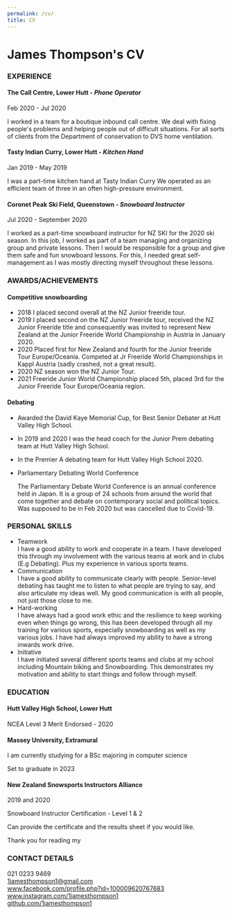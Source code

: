 ```yaml
---
permalink: /cv/
title: CV
---
```

# James Thompson's CV
### EXPERIENCE

#### The Call Centre, Lower Hutt - _Phone Operator_
Feb 2020 - Jul 2020

I worked in a team for a boutique inbound call centre. We deal with fixing people's problems and helping people out of difficult situations. For all sorts of clients from the Department of conservation to DVS home ventilation.


#### Tasty Indian Curry, Lower Hutt - _Kitchen Hand_
Jan 2019 - May 2019

I was a part-time kitchen hand at Tasty Indian Curry  We operated as an efficient team of three in an often high-pressure environment. 


#### Coronet Peak Ski Field, Queenstown - _Snowboard Instructor_
Jul 2020 - September 2020



I worked as a part-time snowboard instructor for NZ SKI for the 2020 ski season. In this job, I worked as part of a team managing and organizing group and private lessons. Then I would be responsible for a group and give them safe and fun snowboard lessons. For this, I needed great self-management as I was mostly directing myself throughout these lessons.


### AWARDS/ACHIEVEMENTS

#### Competitive snowboarding 

* 2018 I placed second overall at the NZ Junior freeride tour.
* 2019 I placed second on the NZ Junior freeride tour, received the NZ Junior Freeride title and consequently was invited to represent New Zealand at the Junior Freeride World Championship in Austria in January 2020.
* 2020 Placed first for New Zealand and fourth for the Junior freeride Tour Europe/Oceania. Competed at Jr Freeride World Championships in Kappl Austria (sadly crashed, not a great result). 
* 2020 NZ season won the NZ Junior Tour.
* 2021 Freeride Junior World Championship placed 5th, placed 3rd for the Junior Freeride Tour Europe/Oceania region.


#### Debating

* Awarded the David Kaye Memorial Cup, for Best Senior Debater at Hutt Valley High School.
* In 2019 and 2020 I was the head coach for the Junior Prem debating team at Hutt Valley High School.
* In the Premier A debating team for Hutt Valley High School 2020.
* Parliamentary Debating World Conference

    The Parliamentary Debate World Conference is an annual conference held in Japan. It is a group of 24 schools from around the world that come together and debate on contemporary social and political topics. Was supposed to be in Feb 2020 but was cancelled due to Covid-19.  



### PERSONAL SKILLS

* Teamwork \
I have a good ability to work and cooperate in a team. I have developed this through my involvement with the various teams at work and in clubs (E.g Debating). Plus my experience in various sports teams.
* Communication \
I have a good ability to communicate clearly with people. Senior-level debating has taught me to listen to what people are trying to say, and also articulate my ideas well. My good communication is with all people, not just those close to me. 
* Hard-working \
I have always had a good work ethic and the resilience to keep working even when things go wrong, this has been developed through all my training for various sports, especially snowboarding as well as my various jobs. I have had always improved my ability to have a strong inwards work drive.
* Initiative \
I have initiated several different sports teams and clubs at my school including Mountain biking and Snowboarding. This demonstrates my motivation and ability to start things and follow through myself.


### EDUCATION


#### Hutt Valley High School, Lower Hutt

NCEA Level 3 Merit Endorsed - 2020


#### Massey University, Extramural

I am currently studying for a BSc majoring in computer science

Set to graduate in 2023

#### New Zealand Snowsports Instructors Alliance

2019 and 2020

Snowboard Instructor Certification - Level 1 & 2

Can provide the certificate and the results sheet if you would like.


Thank you for reading my 

### CONTACT DETAILS
021 0233 9469  
1jamesthompson1@gmail.com  
www.facebook.com/profile.php?id=100009620767683  
www.instagram.com/1jamesthompson1  
[github.com/1jamesthompson1](https://github.com/1jamesthompson1)
